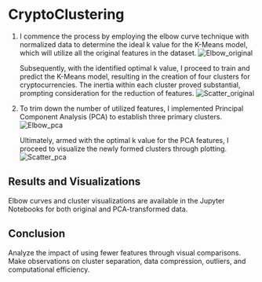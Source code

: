 # CryptoClustering

1. I commence the process by employing the elbow curve technique with normalized data to determine the ideal k value for the K-Means model, which will utilize all the original features in the dataset.
![Elbow_original](https://github.com/hieulam86/CryptoClustering/assets/132635473/f526eae0-5872-4e3f-ade4-640b5f2df744)

   Subsequently, with the identified optimal k value, I proceed to train and predict the K-Means model, resulting in the creation of four clusters for cryptocurrencies. The inertia within each cluster proved substantial, prompting consideration for the reduction of features.
![Scatter_original](https://github.com/hieulam86/CryptoClustering/assets/132635473/7bd9b252-e05a-4ed9-bd37-de1270749cfa)

3. To trim down the number of utilized features, I implemented Principal Component Analysis (PCA) to establish three primary clusters.
![Elbow_pca](https://github.com/hieulam86/CryptoClustering/assets/132635473/f34b0b24-4562-4bb1-968a-efbf95f8f0f3)

    Ultimately, armed with the optimal k value for the PCA features, I proceed to visualize the newly formed clusters through plotting.
![Scatter_pca](https://github.com/hieulam86/CryptoClustering/assets/132635473/26d4086a-6c93-4cb1-a511-9c06e67029af)

## Results and Visualizations
  Elbow curves and cluster visualizations are available in the Jupyter Notebooks for both original and PCA-transformed data.

## Conclusion
  Analyze the impact of using fewer features through visual comparisons.
  Make observations on cluster separation, data compression, outliers, and computational efficiency.
